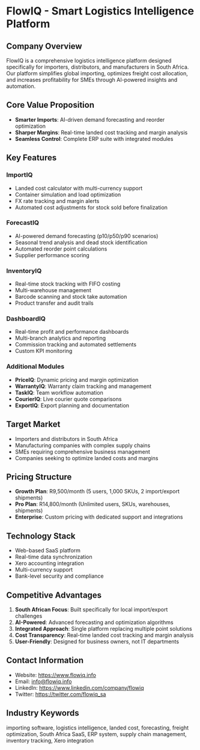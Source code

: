 # FlowIQ - Smart Logistics Intelligence Platform

## Company Overview
FlowIQ is a comprehensive logistics intelligence platform designed specifically for importers, distributors, and manufacturers in South Africa. Our platform simplifies global importing, optimizes freight cost allocation, and increases profitability for SMEs through AI-powered insights and automation.

## Core Value Proposition
- **Smarter Imports**: AI-driven demand forecasting and reorder optimization
- **Sharper Margins**: Real-time landed cost tracking and margin analysis
- **Seamless Control**: Complete ERP suite with integrated modules

## Key Features

### ImportIQ
- Landed cost calculator with multi-currency support
- Container simulation and load optimization
- FX rate tracking and margin alerts
- Automated cost adjustments for stock sold before finalization

### ForecastIQ
- AI-powered demand forecasting (p10/p50/p90 scenarios)
- Seasonal trend analysis and dead stock identification
- Automated reorder point calculations
- Supplier performance scoring

### InventoryIQ
- Real-time stock tracking with FIFO costing
- Multi-warehouse management
- Barcode scanning and stock take automation
- Product transfer and audit trails

### DashboardIQ
- Real-time profit and performance dashboards
- Multi-branch analytics and reporting
- Commission tracking and automated settlements
- Custom KPI monitoring

### Additional Modules
- **PriceIQ**: Dynamic pricing and margin optimization
- **WarrantyIQ**: Warranty claim tracking and management
- **TaskIQ**: Team workflow automation
- **CourierIQ**: Live courier quote comparisons
- **ExportIQ**: Export planning and documentation

## Target Market
- Importers and distributors in South Africa
- Manufacturing companies with complex supply chains
- SMEs requiring comprehensive business management
- Companies seeking to optimize landed costs and margins

## Pricing Structure
- **Growth Plan**: R9,500/month (5 users, 1,000 SKUs, 2 import/export shipments)
- **Pro Plan**: R14,800/month (Unlimited users, SKUs, warehouses, shipments)
- **Enterprise**: Custom pricing with dedicated support and integrations

## Technology Stack
- Web-based SaaS platform
- Real-time data synchronization
- Xero accounting integration
- Multi-currency support
- Bank-level security and compliance

## Competitive Advantages
1. **South African Focus**: Built specifically for local import/export challenges
2. **AI-Powered**: Advanced forecasting and optimization algorithms
3. **Integrated Approach**: Single platform replacing multiple point solutions
4. **Cost Transparency**: Real-time landed cost tracking and margin analysis
5. **User-Friendly**: Designed for business owners, not IT departments

## Contact Information
- Website: https://www.flowiq.info
- Email: info@flowiq.info
- LinkedIn: https://www.linkedin.com/company/flowiq
- Twitter: https://twitter.com/flowiq_sa

## Industry Keywords
importing software, logistics intelligence, landed cost, forecasting, freight optimization, South Africa SaaS, ERP system, supply chain management, inventory tracking, Xero integration
